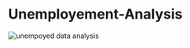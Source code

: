 # Unemployement-Analysis
![unempoyed data analysis](https://user-images.githubusercontent.com/84630559/177010313-409fb3de-1808-4f79-9a78-6307da244369.png)
